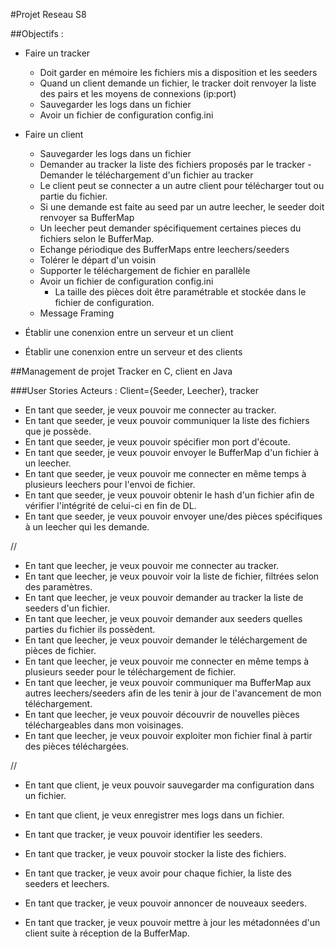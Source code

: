 #Projet Reseau S8


##Objectifs : 

- Faire un tracker
	- Doit garder en mémoire les fichiers mis a disposition et les seeders
	- Quand un client demande un fichier, le tracker doit renvoyer la liste des pairs et les moyens de connexions (ip:port)
	- Sauvegarder les logs dans un fichier
	- Avoir un fichier de configuration config.ini

	
	
- Faire un client
	- Sauvegarder les logs dans un fichier
	- Demander au tracker la liste des fichiers proposés par le tracker	- Demander le téléchargement d'un fichier au tracker
	- Le client peut se connecter a un autre client pour télécharger tout ou partie du fichier. 
	- Si une demande est faite au seed par un autre leecher, le seeder doit renvoyer sa BufferMap
	- Un leecher peut demander spécifiquement certaines pieces du fichiers selon le BufferMap. 
	- Echange périodique des BufferMaps entre leechers/seeders
	- Tolérer le départ d'un voisin
	- Supporter le téléchargement de fichier en parallèle
 	- Avoir un fichier de configuration config.ini
 		-	La taille des pièces doit être paramétrable et stockée dans le fichier de configuration.
 	- Message Framing

	
- Établir une conenxion entre un serveur et un client
- Établir une conenxion entre un serveur et des clients

##Management de projet 
Tracker en C, client en Java

###User Stories
Acteurs : Client={Seeder, Leecher}, tracker

- En tant que seeder, je veux pouvoir me connecter au tracker. 
- En tant que seeder, je veux pouvoir communiquer la liste des fichiers que je possède.
- En tant que seeder, je veux pouvoir spécifier mon port d'écoute.
- En tant que seeder, je veux pouvoir envoyer le BufferMap d'un fichier à un leecher.
- En tant que seeder, je veux pouvoir me connecter en même temps à plusieurs leechers pour l'envoi de fichier. 
- En tant que seeder, je veux pouvoir obtenir le hash d'un fichier afin de vérifier l'intégrité de celui-ci en fin de DL.
- En tant que seeder, je veux pouvoir envoyer une/des pièces spécifiques à un leecher qui les demande. 

//


- En tant que leecher, je veux pouvoir me connecter au tracker.
- En tant que leecher, je veux pouvoir voir la liste de fichier, filtrées selon des paramètres. 
- En tant que leecher, je veux pouvoir demander au tracker la liste de seeders d'un fichier.
- En tant que leecher, je veux pouvoir demander aux seeders quelles parties du fichier ils possèdent.
- En tant que leecher, je veux pouvoir demander le téléchargement de pièces de fichier. 
- En tant que leecher, je veux pouvoir me connecter en même temps à plusieurs seeder pour le téléchargement de fichier.
- En tant que leecher, je veux pouvoir communiquer ma BufferMap aux autres leechers/seeders afin de les tenir à jour de l'avancement de mon téléchargement.
- En tant que leecher, je veux pouvoir découvrir de nouvelles pièces téléchargeables dans mon voisinages. 
- En tant que leecher, je veux pouvoir exploiter mon fichier final à partir des pièces téléchargées. 


//


- En tant que client, je veux pouvoir sauvegarder ma configuration dans un fichier. 
- En tant que client, je veux enregistrer mes logs dans un fichier. 


- En tant que tracker, je veux pouvoir identifier les seeders.
- En tant que tracker, je veux pouvoir stocker la liste des fichiers.
- En tant que tracker, je veux avoir pour chaque fichier, la liste des seeders et leechers.
- En tant que tracker, je veux pouvoir annoncer de nouveaux seeders.
- En tant que tracker, je veux pouvoir mettre à jour les métadonnées d'un client suite à réception de la BufferMap.
